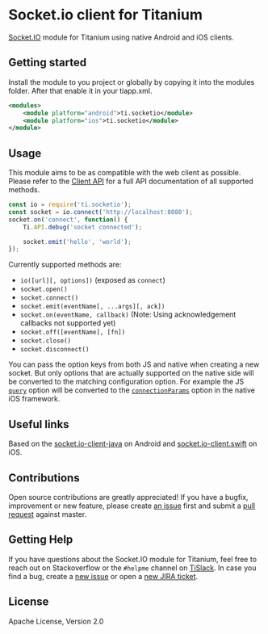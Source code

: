 # Socket.io client for Titanium

[Socket.IO](https://socket.io) module for Titanium using native Android and iOS clients.

## Getting started

Install the module to you project or globally by copying it into the modules folder. After that enable it in your tiapp.xml.

```xml
<modules>
    <module platform="android">ti.socketio</module>
    <module platform="ios">ti.socketio</module>
</module>
```

## Usage

This module aims to be as compatible with the web client as possible. Please refer to the [Client API](https://socket.io/docs/client-api/) for a full API documentation of all supported methods.

```js
const io = require('ti.socketio');
const socket = io.connect('http://localhost:8080');
socket.on('connect', function() {
    Ti.API.debug('socket connected');

    socket.emit('hello', 'world');
});
```

Currently supported methods are:

* `io([url][, options])` (exposed as `connect`)
* `socket.open()`
* `socket.connect()`
* `socket.emit(eventName[, ...args][, ack])`
* `socket.on(eventName, callback)` (Note: Using acknowledgement callbacks not supported yet)
* `socket.off([eventName], [fn])`
* `socket.close()`
* `socket.disconnect()`

You can pass the option keys from both JS and native when creating a new socket. But only options that are actually supported on the native side will be converted to the matching configuration option. For example the JS [`query`](https://socket.io/docs/client-api/#new-manager-url-options) option will be converted to the [`connectionParams`](https://nuclearace.github.io/Socket.IO-Client-Swift/Enums/SocketIOClientOption.html#/s:8SocketIO0A14IOClientOptionO13connectParamsACs10DictionaryVySSypGcACmF) option in the native iOS framework.

## Useful links

Based on the [socket.io-client-java](https://github.com/socketio/socket.io-client-java) on Android and [socket.io-client.swift](https://github.com/socketio/socket.io-client-swift) on iOS.

## Contributions

Open source contributions are greatly appreciated! If you have a bugfix, improvement or new feature, please create
[an issue](https://github.com/appcelerator-modules/ti.socketio/issues/new) first and submit a [pull request](https://github.com/appcelerator-modules/ti.socketio/pulls/new) against master.

## Getting Help

If you have questions about the Socket.IO module for Titanium, feel free to reach out on Stackoverflow or the
`#helpme` channel on [TiSlack](http://tislack.org). In case you find a bug, create a [new issue](/issues/new)
or open a [new JIRA ticket](https://jira.appcelerator.org).

## License

Apache License, Version 2.0